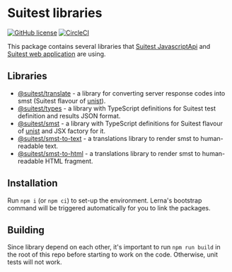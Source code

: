 # Suitest libraries

[![GitHub license](https://img.shields.io/badge/license-MIT-blue.svg)](https://github.com/SuitestAutomation/suitest/blob/master/LICENSE)
[![CircleCI](https://circleci.com/gh/SuitestAutomation/suitest.svg?style=shield)](https://circleci.com/gh/SuitestAutomation/suitest)

This package contains several libraries that [Suitest JavascriptApi] and [Suitest web application] are using.

## Libraries

* [@suitest/translate] - a library for converting server response codes into smst (Suitest flavour of [unist]).
* [@suitest/types] - a library with TypeScript definitions for Suitest test definition and results JSON format.
* [@suitest/smst] - a library with TypeScript definitions for Suitest flavour of [unist] and JSX factory for it.
* [@suitest/smst-to-text] - a translations library to render smst to human-readable text.
* [@suitest/smst-to-html] - a translations library to render smst to human-readable HTML fragment.

## Installation

Run `npm i` (or `npm ci`) to set-up the environment. Lerna's bootstrap command
will be triggered automatically for you to link the packages.

## Building

Since library depend on each other, it's important to run `npm run build` in the root
of this repo before starting to work on the code. Otherwise, unit tests will not work.

[Suitest JavascriptApi]: https://github.com/SuitestAutomation/suitest-js-api
[Suitest web application]: https://the.suite.st
[unist]: https://github.com/syntax-tree/unist
[@suitest/translate]: https://github.com/SuitestAutomation/suitest/tree/master/packages/translate
[@suitest/types]: https://github.com/SuitestAutomation/suitest/tree/master/packages/types
[@suitest/smst]: https://github.com/SuitestAutomation/suitest/tree/master/packages/smst
[@suitest/smst-to-text]: https://github.com/SuitestAutomation/suitest/tree/master/packages/smst-to-text
[@suitest/smst-to-html]: https://github.com/SuitestAutomation/suitest/tree/master/packages/smst-to-html
